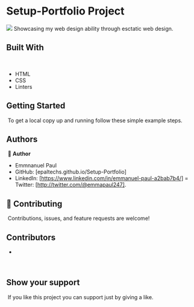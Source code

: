 # Setup-Portfolio Project
![](https://img.shields.io/badge/Microverse-blueviolet)
​
Showcasing my web design ability through esctatic web design.
​
## Built With
​
- HTML 
- CSS
- Linters
​
​
## Getting Started
​
To get a local copy up and running follow these simple example steps.
​
## Authors
​
:bust_in_silhouette: **Author**
- Emmnanuel Paul
- GitHub: [epaltechs.github.io/Setup-Portfolio]
- LinkedIn: [https://www.linkedin.com/in/emmanuel-paul-a2bab7b4/]
= Twitter: [http://twitter.com/@emmapaul247].
​
## :handshake: Contributing
​
Contributions, issues, and feature requests are welcome!
​
## Contributors
- 
​
## Show your support
​
If you like this project you can support just by giving a like.

